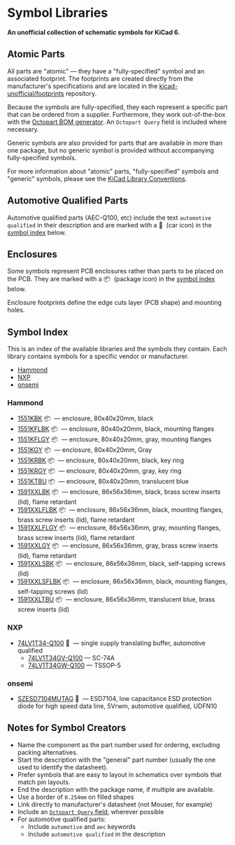 
<!-- THIS FILE IS AUTOMATICALLY GENERATED. DO NOT EDIT! -->

# Symbol Libraries

**An unofficial collection of schematic symbols for KiCad 6.**

## Atomic Parts

All parts are "atomic" &mdash; they have a "fully-specified" symbol and an
associated footprint. The footprints are created directly from the
manufacturer's specifications and are located in the
[kicad-unofficial/footprints] repository.

Because the symbols are fully-specified, they each represent a specific part
that can be ordered from a supplier. Furthermore, they work out-of-the-box with
the [Octopart BOM generator]. An `Octopart Query` field is included where
necessary.

Generic symbols are also provided for parts that are available in more than one
package, but no generic symbol is provided without accompanying fully-specified
symbols.

For more information about "atomic" parts, "fully-specified" symbols and
"generic" symbols, please see the [KiCad Library Conventions].

## Automotive Qualified Parts

Automotive qualified parts (AEC-Q100, etc) include the text `automotive
qualified` in their description and are marked with a 🚗&nbsp; (car icon) in the
[symbol index] below.

## Enclosures

Some symbols represent PCB enclosures rather than parts to be placed on the PCB.
They are marked with a 📦&nbsp; (package icon) in the [symbol index] below.

Enclosure footprints define the edge cuts layer (PCB shape) and mounting holes.


## Symbol Index

This is an index of the available libraries and the symbols they contain. Each
library contains symbols for a specific vendor or manufacturer.

- [Hammond](#hammond)
- [NXP](#nxp)
- [onsemi](#onsemi)

### Hammond

- [1551KBK](https://www.hammfg.com/files/parts/pdf/1551KBK.pdf) 📦&nbsp; &mdash; enclosure, 80x40x20mm, black
- [1551KFLBK](https://www.hammfg.com/files/parts/pdf/1551KFLBK.pdf) 📦&nbsp; &mdash; enclosure, 80x40x20mm, black, mounting flanges
- [1551KFLGY](https://www.hammfg.com/files/parts/pdf/1551KFLGY.pdf) 📦&nbsp; &mdash; enclosure, 80x40x20mm, gray, mounting flanges
- [1551KGY](https://www.hammfg.com/files/parts/pdf/1551KGY.pdf) 📦&nbsp; &mdash; enclosure, 80x40x20mm, Gray
- [1551KRBK](https://www.hammfg.com/files/parts/pdf/1551KRBK.pdf) 📦&nbsp; &mdash; enclosure, 80x40x20mm, black, key ring
- [1551KRGY](https://www.hammfg.com/files/parts/pdf/1551KRGY.pdf) 📦&nbsp; &mdash; enclosure, 80x40x20mm, gray, key ring
- [1551KTBU](https://www.hammfg.com/files/parts/pdf/1551KTBU.pdf) 📦&nbsp; &mdash; enclosure, 80x40x20mm, translucent blue
- [1591XXLBK](https://www.hammfg.com/files/parts/pdf/1591XXLBK.pdf) 📦&nbsp; &mdash; enclosure, 86x56x36mm, black, brass screw inserts (lid), flame retardant
- [1591XXLFLBK](https://www.hammfg.com/files/parts/pdf/1591XXLFLBK.pdf) 📦&nbsp; &mdash; enclosure, 86x56x36mm, black, mounting flanges, brass screw inserts (lid), flame retardant
- [1591XXLFLGY](https://www.hammfg.com/files/parts/pdf/1591XXLFLGY.pdf) 📦&nbsp; &mdash; enclosure, 86x56x36mm, gray, mounting flanges, brass screw inserts (lid), flame retardant
- [1591XXLGY](https://www.hammfg.com/files/parts/pdf/1591XXLGY.pdf) 📦&nbsp; &mdash; enclosure, 86x56x36mm, gray, brass screw inserts (lid), flame retardant
- [1591XXLSBK](https://www.hammfg.com/files/parts/pdf/1591XXLSBK.pdf) 📦&nbsp; &mdash; enclosure, 86x56x36mm, black, self-tapping screws (lid)
- [1591XXLSFLBK](https://www.hammfg.com/files/parts/pdf/1591XXLSFLBK.pdf) 📦&nbsp; &mdash; enclosure, 86x56x36mm, black, mounting flanges, self-tapping screws (lid)
- [1591XXLTBU](https://www.hammfg.com/files/parts/pdf/1591XXLTBU.pdf) 📦&nbsp; &mdash; enclosure, 86x56x36mm, translucent blue, brass screw inserts (lid)

### NXP

- [74LV1T34-Q100](https://assets.nexperia.com/documents/data-sheet/74LV1T34_Q100.pdf) 🚗&nbsp; &mdash; single supply translating buffer, automotive qualified
  - [74LV1T34GV-Q100](https://assets.nexperia.com/documents/data-sheet/74LV1T34_Q100.pdf) &mdash; SC-74A
  - [74LV1T34GW-Q100](https://assets.nexperia.com/documents/data-sheet/74LV1T34_Q100.pdf) &mdash; TSSOP-5

### onsemi

- [SZESD7104MUTAG](https://www.onsemi.com/pdf/datasheet/esd7104-d.pdf) 🚗&nbsp; &mdash; ESD7104, low capacitance ESD protection diode for high speed data line, 5Vrwm, automotive qualified, UDFN10

## Notes for Symbol Creators

- Name the component as the part number used for ordering, excluding packing alternatives.
- Start the description with the "general" part number (usually the one used to identify the datasheet).
- Prefer symbols that are easy to layout in schematics over symbols that match pin layouts.
- End the description with the package name, if multiple are available.
- Use a border of `0.254mm` on filled shapes
- Link directly to manufacturer's datasheet (not Mouser, for example)
- Include an [`Octopart Query` field](https://github.com/kicad-unofficial/bom/tree/main/octopart#readme), wherever possible
- For automotive qualified parts:
  - Include `automotive` and `aec` keywords
  - Include `automotive qualified` in the description

[kicad library conventions]: https://klc.kicad.org/general/g2/g2.1/

[octopart bom generator]:
https://github.com/kicad-unofficial/bom/tree/main/octopart#readme

[kicad-unofficial/footprints]: https://github.com/kicad-unofficial/footprints

[symbol index]: #symbol-index

